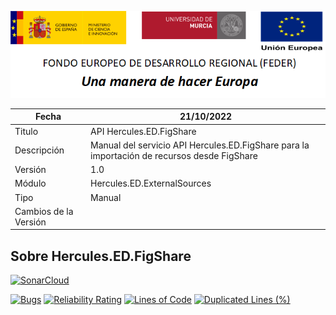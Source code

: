 ![](../../../Docs/media/CabeceraDocumentosMD.png)

| Fecha         | 21/10/2022                                                  |
| ------------- | ------------------------------------------------------------ |
|Titulo|API Hercules.ED.FigShare| 
|Descripción|Manual del servicio API Hercules.ED.FigShare para la importación de recursos desde FigShare|
|Versión|1.0|
|Módulo|Hercules.ED.ExternalSources|
|Tipo|Manual|
|Cambios de la Versión| |

## Sobre Hercules.ED.FigShare

[![SonarCloud](https://sonarcloud.io/images/project_badges/sonarcloud-white.svg)](https://sonarcloud.io/summary/new_code?id=Hercules.ED.FigShare)

[![Bugs](https://sonarcloud.io/api/project_badges/measure?project=Hercules.ED.FigShare&metric=bugs)](https://sonarcloud.io/summary/new_code?id=Hercules.ED.FigShare)
[![Reliability Rating](https://sonarcloud.io/api/project_badges/measure?project=Hercules.ED.FigShare&metric=reliability_rating)](https://sonarcloud.io/summary/new_code?id=Hercules.ED.FigShare)
[![Lines of Code](https://sonarcloud.io/api/project_badges/measure?project=Hercules.ED.FigShare&metric=ncloc)](https://sonarcloud.io/dashboard?id=Hercules.ED.FigShare)
[![Duplicated Lines (%)](https://sonarcloud.io/api/project_badges/measure?project=Hercules.ED.FigShare&metric=duplicated_lines_density)](https://sonarcloud.io/summary/new_code?id=Hercules.ED.FigShare)


